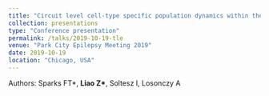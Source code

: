 ```yaml
---
title: "Circuit level cell-type specific population dynamics within the dentate gyrus during interictal events in the kainic acid mouse model of temporal lobe epilepsy"
collection: presentations
type: "Conference presentation"
permalink: /talks/2019-10-19-tle
venue: "Park City Epilepsy Meeting 2019"
date: 2019-10-19
location: "Chicago, USA"
---
```

Authors: Sparks FT*, <b>Liao Z*</b>, Soltesz I, Losonczy A
